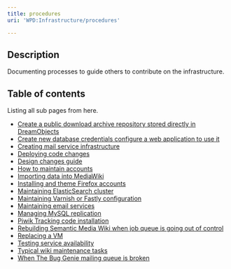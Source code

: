 ```yaml
---
title: procedures
uri: 'WPD:Infrastructure/procedures'

---
```

## Description

Documenting processes to guide others to contribute on the infrastructure.

## Table of contents

Listing all sub pages from here.

-   [Create a public download archive repository stored directly in DreamObjects](/WPD:Infrastructure/procedures/Create_a_public_download_archive_repository_stored_directly_in_DreamObjects)
-   [Create new database credentials configure a web application to use it](/WPD:Infrastructure/procedures/Create_new_database_credentials_configure_a_web_application_to_use_it)
-   [Creating mail service infrastructure](/WPD:Infrastructure/procedures/Creating_mail_service_infrastructure)
-   [Deploying code changes](/WPD:Infrastructure/procedures/Deploying_code_changes)
-   [Design changes guide](/WPD:Infrastructure/procedures/Design_changes_guide)
-   [How to maintain accounts](/WPD:Infrastructure/procedures/How_to_maintain_accounts)
-   [Importing data into MediaWiki](/WPD:Infrastructure/procedures/Importing_data_into_MediaWiki)
-   [Installing and theme Firefox accounts](/WPD:Infrastructure/procedures/Installing_and_theme_Firefox_accounts)
-   [Maintaining ElasticSearch cluster](/WPD:Infrastructure/procedures/Maintaining_ElasticSearch_cluster)
-   [Maintaining Varnish or Fastly configuration](/WPD:Infrastructure/procedures/Maintaining_Varnish_or_Fastly_configuration)
-   [Maintaining email services](/WPD:Infrastructure/procedures/Maintaining_email_services)
-   [Managing MySQL replication](/WPD:Infrastructure/procedures/Managing_MySQL_replication)
-   [Piwik Tracking code installation](/WPD:Infrastructure/procedures/Piwik_Tracking_code_installation)
-   [Rebuilding Semantic Media Wiki when job queue is going out of control](/WPD:Infrastructure/procedures/Rebuilding_Semantic_Media_Wiki_when_job_queue_is_going_out_of_control)
-   [Replacing a VM](/WPD:Infrastructure/procedures/Replacing_a_VM)
-   [Testing service availability](/WPD:Infrastructure/procedures/Testing_service_availability)
-   [Typical wiki maintenance tasks](/WPD:Infrastructure/procedures/Typical_wiki_maintenance_tasks)
-   [When The Bug Genie mailing queue is broken](/WPD:Infrastructure/procedures/When_The_Bug_Genie_mailing_queue_is_broken)

